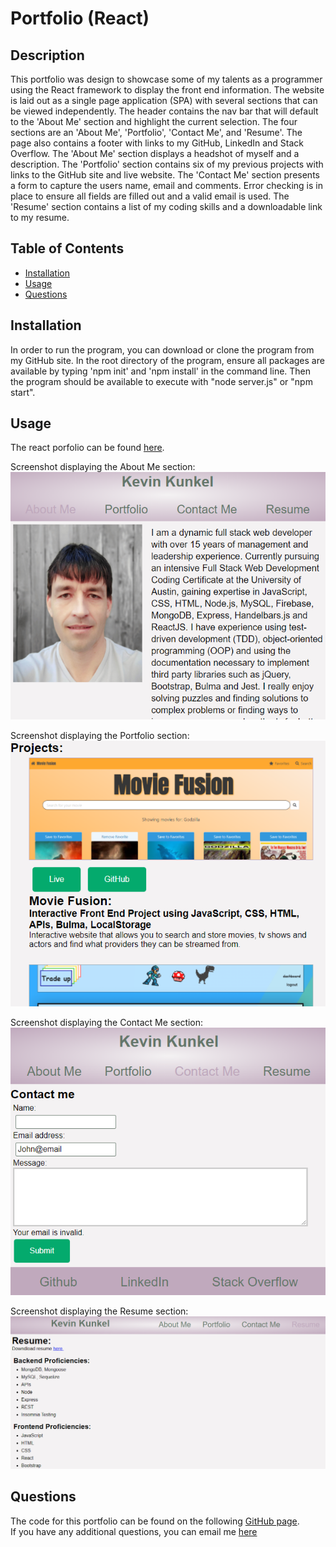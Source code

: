 # Portfolio (React)

## Description

This portfolio was design to showcase some of my talents as a programmer using the React framework to display the front end information.  The website is laid out as a single page application (SPA) with several sections that can be viewed independently.  The header contains the nav bar that will default to the 'About Me' section and highlight the current selection.  The four sections are an 'About Me', 'Portfolio', 'Contact Me', and 'Resume'.  The page also contains a footer with links to my GitHub, LinkedIn and Stack Overflow.  The 'About Me' section displays a headshot of myself and a description.  The 'Portfolio' section contains six of my previous projects with links to the GitHub site and live website. The 'Contact Me' section presents a form to capture the users name, email and comments.  Error checking is in place to ensure all fields are filled out and a valid email is used.  The 'Resume' section contains a list of my coding skills and a downloadable link to my resume.


## Table of Contents

- [Installation](#installation)
- [Usage](#usage)
- [Questions](#questions)

## Installation

In order to run the program, you can download or clone the program from my GitHub site. In the root directory of the program, ensure all packages are available by typing 'npm init' and 'npm install' in the command line. Then the program should be available to execute with "node server.js" or "npm start".  

## Usage

The react porfolio can be found [here](https://kunkelkevin.github.io/react-portfolio).

Screenshot displaying the About Me section:<br />
![About Me](/src/assets/img/about-me.png "About Me section")

Screenshot displaying the Portfolio section:<br />
![Portfolio](/src/assets/img/projects.png "Portfolio section")

Screenshot displaying the Contact Me section:<br />
![Contact Me](/src/assets/img/contact-me.png "Contact Me section")

Screenshot displaying the Resume section:<br />
![Resume](/src/assets/img/resume.png "Resume section")

## Questions

The code for this portfolio can be found on the following [GitHub page](https://github.com/kunkelkevin/react-portfolio).<br />If you have any additional questions, you can email me [here](mailto:kunkelkevin@yahoo.com)
